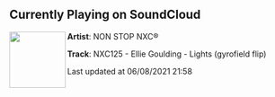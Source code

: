 ## Currently Playing on SoundCloud

[<img align="left" width="100" src="https://i1.sndcdn.com/artworks-000454698312-r0mhul-t500x500.jpg">](https://soundcloud.com/nonstopnxc/nxc125)

**Artist**: NON STOP NXC® 

**Track**: NXC125 - Ellie Goulding - Lights (gyrofield flip)

Last updated at 06/08/2021 21:58
